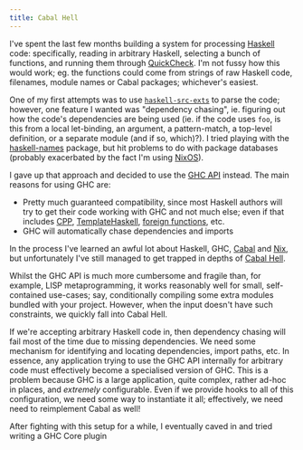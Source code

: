 ```yaml
---
title: Cabal Hell
---
```


I've spent the last few months building a system for processing [Haskell](http://haskell.org) code: specifically, reading in arbitrary Haskell, selecting a bunch of functions, and running them through [QuickCheck](https://hackage.haskell.org/package/QuickCheck). I'm not fussy how this would work; eg. the functions could come from strings of raw Haskell code, filenames, module names or Cabal packages; whichever's easiest.

One of my first attempts was to use [`haskell-src-exts`](https://hackage.haskell.org/package/haskell-src-exts) to parse the code; however, one feature I wanted was "dependency chasing", ie. figuring out how the code's dependencies are being used (ie. if the code uses `foo`, is this from a local let-binding, an argument, a pattern-match, a top-level definition, or a separate module (and if so, which)?). I tried playing with the [haskell-names](https://hackage.haskell.org/package/haskell-names) package, but hit problems to do with package databases (probably exacerbated by the fact I'm using [NixOS](http://nixos.org)).

I gave up that approach and decided to use the [GHC API](https://wiki.haskell.org/GHC/As_a_library) instead. The main reasons for using GHC are:

 - Pretty much guaranteed compatibility, since most Haskell authors will try to get their code working with GHC and not much else; even if that includes [CPP](http://blog.haskell-exists.com/yuras/posts/stop-abusing-cpp-in-haskell.html), [TemplateHaskell](https://wiki.haskell.org/Template_Haskell), [foreign functions](https://wiki.haskell.org/Foreign_Function_Interface), etc.
 - GHC will automatically chase dependencies and imports

In the process I've learned an awful lot about Haskell, GHC, [Cabal](https://www.haskell.org/cabal/) and [Nix](http://nixos.org/nix/), but unfortunately I've still managed to get trapped in depths of [Cabal Hell](http://www.well-typed.com/blog/2014/09/how-we-might-abolish-cabal-hell-part-1/).

Whilst the GHC API is much more cumbersome and fragile than, for example, LISP metaprogramming, it works reasonably well for small, self-contained use-cases; say, conditionally compiling some extra modules bundled with your project. However, when the input doesn't have such constraints, we quickly fall into Cabal Hell.

If we're accepting arbitrary Haskell code in, then dependency chasing will fail most of the time due to missing dependencies. We need some mechanism for identifying and locating dependencies, import paths, etc. In essence, any application trying to use the GHC API internally for arbitrary code must effectively become a specialised version of GHC. This is a problem because GHC is a large application, quite complex, rather ad-hoc in places, and *extremely* configurable. Even if we provide hooks to all of this configuration, we need some way to instantiate it all; effectively, we need need to reimplement Cabal as well!

After fighting with this setup for a while, I eventually caved in and tried writing a GHC Core plugin
